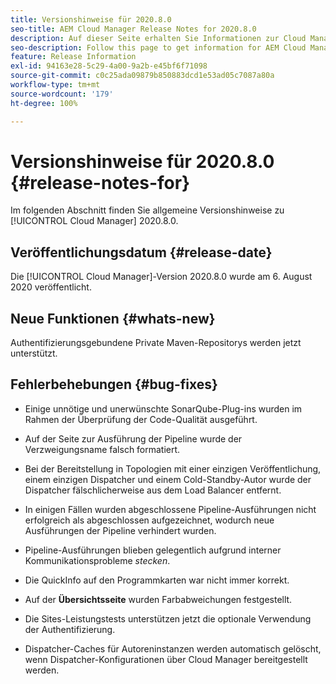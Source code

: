 ```yaml
---
title: Versionshinweise für 2020.8.0
seo-title: AEM Cloud Manager Release Notes for 2020.8.0
description: Auf dieser Seite erhalten Sie Informationen zur Cloud Manager-Version 2020.8.0.
seo-description: Follow this page to get information for AEM Cloud Manager Release 2020.8.0
feature: Release Information
exl-id: 94163e28-5c29-4a00-9a2b-e45bf6f71098
source-git-commit: c0c25ada09879b850883dcd1e53ad05c7087a80a
workflow-type: tm+mt
source-wordcount: '179'
ht-degree: 100%

---
```


# Versionshinweise für 2020.8.0 {#release-notes-for}

Im folgenden Abschnitt finden Sie allgemeine Versionshinweise zu [!UICONTROL Cloud Manager] 2020.8.0.

## Veröffentlichungsdatum {#release-date}

Die [!UICONTROL Cloud Manager]-Version 2020.8.0 wurde am 6. August 2020 veröffentlicht.

## Neue Funktionen {#whats-new}

Authentifizierungsgebundene Private Maven-Repositorys werden jetzt unterstützt.

## Fehlerbehebungen {#bug-fixes}

* Einige unnötige und unerwünschte SonarQube-Plug-ins wurden im Rahmen der Überprüfung der Code-Qualität ausgeführt.

* Auf der Seite zur Ausführung der Pipeline wurde der Verzweigungsname falsch formatiert.

* Bei der Bereitstellung in Topologien mit einer einzigen Veröffentlichung, einem einzigen Dispatcher und einem Cold-Standby-Autor wurde der Dispatcher fälschlicherweise aus dem Load Balancer entfernt.

* In einigen Fällen wurden abgeschlossene Pipeline-Ausführungen nicht erfolgreich als abgeschlossen aufgezeichnet, wodurch neue Ausführungen der Pipeline verhindert wurden.

* Pipeline-Ausführungen blieben gelegentlich aufgrund interner Kommunikationsprobleme *stecken*.

* Die QuickInfo auf den Programmkarten war nicht immer korrekt.

* Auf der **Übersichtsseite** wurden Farbabweichungen festgestellt.

* Die Sites-Leistungstests unterstützen jetzt die optionale Verwendung der Authentifizierung.

* Dispatcher-Caches für Autoreninstanzen werden automatisch gelöscht, wenn Dispatcher-Konfigurationen über Cloud Manager bereitgestellt werden.
